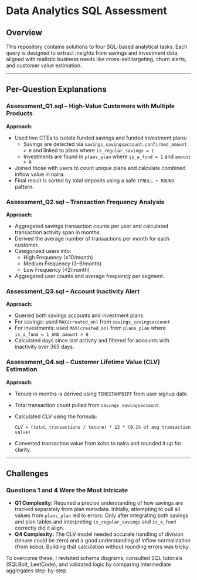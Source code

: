 
# Data Analytics SQL Assessment

## Overview
This repository contains solutions to four SQL-based analytical tasks. Each query is designed to extract insights from savings and investment data, aligned with realistic business needs like cross-sell targeting, churn alerts, and customer value estimation.

---

## Per-Question Explanations

### Assessment_Q1.sql – High-Value Customers with Multiple Products
**Approach:**
- Used two CTEs to isolate funded savings and funded investment plans:
  - Savings are detected via `savings_savingsaccount.confirmed_amount > 0` and linked to plans where `is_regular_savings = 1`
  - Investments are found in `plans_plan` where `is_a_fund = 1` and `amount > 0`
- Joined those with users to count unique plans and calculate combined inflow value in naira.
- Final result is sorted by total deposits using a safe `IFNULL + ROUND` pattern.

### Assessment_Q2.sql – Transaction Frequency Analysis
**Approach:**
- Aggregated savings transaction counts per user and calculated transaction activity span in months.
- Derived the average number of transactions per month for each customer.
- Categorized users into:
  - High Frequency (≥10/month)
  - Medium Frequency (3–9/month)
  - Low Frequency (≤2/month)
- Aggregated user counts and average frequency per segment.

### Assessment_Q3.sql – Account Inactivity Alert
**Approach:**
- Queried both savings accounts and investment plans.
- For savings: used `MAX(created_on)` from `savings_savingsaccount`
- For investments: used `MAX(created_on)` from `plans_plan` where `is_a_fund = 1 AND amount > 0`
- Calculated days since last activity and filtered for accounts with inactivity over 365 days.

### Assessment_Q4.sql – Customer Lifetime Value (CLV) Estimation
**Approach:**
- Tenure in months is derived using `TIMESTAMPDIFF` from user signup date.
- Total transaction count pulled from `savings_savingsaccount`.
- Calculated CLV using the formula:

  ```
  CLV = (total_transactions / tenure) * 12 * (0.1% of avg transaction value)
  ```

- Converted transaction value from kobo to naira and rounded it up for clarity.

---

## Challenges

### Questions 1 and 4 Were the Most Intricate
- **Q1 Complexity:** Required a precise understanding of how savings are tracked separately from plan metadata. Initially, attempting to pull all values from `plans_plan` led to errors. Only after integrating both savings and plan tables and interpreting `is_regular_savings` and `is_a_fund` correctly did it align.
- **Q4 Complexity:** The CLV model needed accurate handling of division (tenure could be zero) and a good understanding of inflow normalization (from kobo). Building that calculation without rounding errors was tricky.

To overcome these, I revisited schema diagrams, consulted SQL tutorials (SQLBolt, LeetCode), and validated logic by comparing intermediate aggregates step-by-step.


